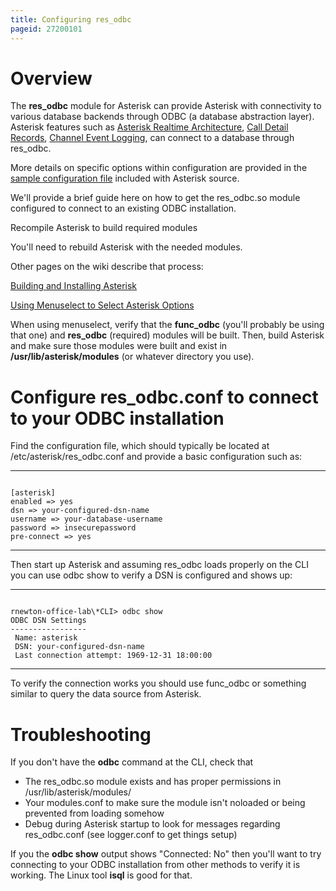 ```yaml
---
title: Configuring res_odbc
pageid: 27200101
---
```


Overview
========

The **res\_odbc** module for Asterisk can provide Asterisk with connectivity to various database backends through ODBC (a database abstraction layer). Asterisk features such as [Asterisk Realtime Architecture](/Realtime-Database-Configuration), [Call Detail Records](/Call-Detail-Records--CDR-), [Channel Event Logging](/Channel-Event-Logging--CEL-), can connect to a database through res\_odbc.

More details on specific options within configuration are provided in the [sample configuration file](http://svnview.digium.com/svn/asterisk/branches/11/configs/res_odbc.conf.sample?view=markup) included with Asterisk source.

We'll provide a brief guide here on how to get the res\_odbc.so module configured to connect to an existing ODBC installation.

Recompile Asterisk to build required modules

You'll need to rebuild Asterisk with the needed modules.

Other pages on the wiki describe that process:

[Building and Installing Asterisk](/Building-and-Installing-Asterisk)

[Using Menuselect to Select Asterisk Options](/Using-Menuselect-to-Select-Asterisk-Options)

When using menuselect, verify that the **func\_odbc** (you'll probably be using that one) and **res\_odbc** (required) modules will be built. Then, build Asterisk and make sure those modules were built and exist in **/usr/lib/asterisk/modules** (or whatever directory you use).

Configure res\_odbc.conf to connect to your ODBC installation
=============================================================

Find the configuration file, which should typically be located at /etc/asterisk/res\_odbc.conf and provide a basic configuration such as:




---

  
  


```

[asterisk]
enabled => yes
dsn => your-configured-dsn-name
username => your-database-username
password => insecurepassword
pre-connect => yes

```



---


Then start up Asterisk and assuming res\_odbc loads properly on the CLI you can use odbc show to verify a DSN is configured and shows up:




---

  
  


```

rnewton-office-lab\*CLI> odbc show
ODBC DSN Settings
-----------------
 Name: asterisk
 DSN: your-configured-dsn-name
 Last connection attempt: 1969-12-31 18:00:00

```



---


To verify the connection works you should use func\_odbc or something similar to query the data source from Asterisk.

Troubleshooting
===============

If you don't have the **odbc** command at the CLI, check that

* The res\_odbc.so module exists and has proper permissions in /usr/lib/asterisk/modules/
* Your modules.conf to make sure the module isn't noloaded or being prevented from loading somehow
* Debug during Asterisk startup to look for messages regarding res\_odbc.conf (see logger.conf to get things setup)

If you the **odbc show** output shows "Connected: No" then you'll want to try connecting to your ODBC installation from other methods to verify it is working. The Linux tool **isql** is good for that.

